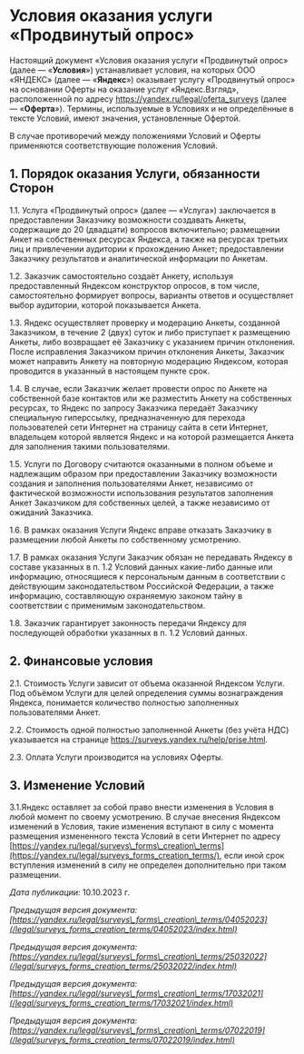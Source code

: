  Условия оказания услуги «Продвинутый опрос»
===========================================

   Настоящий документ «Условия оказания услуги «Продвинутый опрос» (далее — «**Условия**») устанавливает условия, на которых ООО «ЯНДЕКС» (далее — «**Яндекс**») оказывает услугу «Продвинутый опрос» на основании Оферты на оказание услуг «Яндекс.Взгляд», расположенной по адресу <https://yandex.ru/legal/oferta_surveys> (далее — «**Оферта**»). Термины, используемые в Условиях и не определённые в тексте Условий, имеют значения, установленные Офертой.

 В случае противоречий между положениями Условий и Оферты применяются соответствующие положения Условий.

  1\. Порядок оказания Услуги, обязанности Сторон
-----------------------------------------------

 1\.1\. Услуга «Продвинутый опрос» (далее — «Услуга») заключается в предоставлении Заказчику возможности создавать Анкеты, содержащие до 20 (двадцати) вопросов включительно; размещении Анкет на собственных ресурсах Яндекса, а также на ресурсах третьих лиц и привлечении аудитории к прохождению Анкет; предоставлении Заказчику результатов и аналитической информации по Анкетам.

 1\.2\. Заказчик самостоятельно создаёт Анкету, используя предоставленный Яндексом конструктор опросов, в том числе, самостоятельно формирует вопросы, варианты ответов и осуществляет выбор аудитории, которой показывается Анкета.

 1\.3\. Яндекс осуществляет проверку и модерацию Анкеты, созданной Заказчиком, в течение 2 (двух) суток и либо приступает к размещению Анкеты, либо возвращает её Заказчику с указанием причин отклонения. После исправления Заказчиком причин отклонения Анкеты, Заказчик может направить Анкету на повторную модерацию Яндексом, которая проводится в указанный в настоящем пункте срок.

 1\.4\. В случае, если Заказчик желает провести опрос по Анкете на собственной базе контактов или же разместить Анкету на собственных ресурсах, то Яндекс по запросу Заказчика передаёт Заказчику специальную гиперссылку, предназначенную для перехода пользователей сети Интернет на страницу сайта в сети Интернет, владельцем которой является Яндекс и на которой размещается Анкета для заполнения такими пользователями.

 1\.5\. Услуги по Договору считаются оказанными в полном объеме и надлежащим образом при предоставлении Заказчику возможности создания и заполнения пользователями Анкет, независимо от фактической возможности использования результатов заполнения Анкет Заказчиком для собственных целей, а также независимо от ожиданий Заказчика.

 1\.6\. В рамках оказания Услуги Яндекс вправе отказать Заказчику в размещении любой Анкеты по собственному усмотрению.

  1\.7\. В рамках оказания Услуги Заказчик обязан не передавать Яндексу в составе указанных в п. 1\.2 Условий данных какие\-либо данные или информацию, относящиеся к персональным данным в соответствии с действующим законодательством Российской Федерации, а также информацию, составляющую охраняемую законом тайну в соответствии с применимым законодательством.

  1\.8\. Заказчик гарантирует законность передачи Яндексу для последующей обработки указанных в п. 1\.2 Условий данных.

  2\. Финансовые условия
----------------------

 2\.1\. Стоимость Услуги зависит от объема оказанной Яндексом Услуги. Под объёмом Услуги для целей определения суммы вознаграждения Яндекса, понимается количество полностью заполненных пользователями Анкет.

 2\.2\. Стоимость одной полностью заполненной Анкеты (без учёта НДС) указывается на странице <https://surveys.yandex.ru/help/prise.html>.

 2\.3\. Оплата Услуги производится на условиях Оферты.

  3\. Изменение Условий
---------------------

 3\.1\.Яндекс оставляет за собой право внести изменения в Условия в любой момент по своему усмотрению. В случае внесения Яндексом изменений в Условия, такие изменения вступают в силу с момента размещения измененного текста Условий в сети Интернет по адресу [https://yandex.ru/legal/surveys\_forms\_creation\_terms](https://yandex.ru/legal/surveys_forms_creation_terms/), если иной срок вступления изменений в силу не определен дополнительно при таком размещении.

   *Дата публикации:* 10\.10\.2023 г.

  *Предыдущая версия документа: [https://yandex.ru/legal/surveys\_forms\_creation\_terms/04052023](/legal/surveys_forms_creation_terms/04052023/index.html)* 

  *Предыдущая версия документа: [https://yandex.ru/legal/surveys\_forms\_creation\_terms/25032022](/legal/surveys_forms_creation_terms/25032022/index.html)* 

  *Предыдущая версия документа: [https://yandex.ru/legal/surveys\_forms\_creation\_terms/17032021](/legal/surveys_forms_creation_terms/17032021/index.html)* 

  *Предыдущая версия документа: [https://yandex.ru/legal/surveys\_forms\_creation\_terms/07022019](/legal/surveys_forms_creation_terms/07022019/index.html)* 

   
